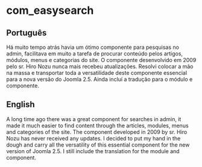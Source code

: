 # com_easysearch

## Português

Há muito tempo atrás havia um ótimo componente para pesquisas no admin, facilitava em  muito a tarefa de procurar conteúdo pelos artigos, módulos, menus e categorias do site.  O componente desenvolvido em 2009 pelo sr. Hiro Nozu nunca mais recebeu atualizações.  Resolvi colocar a mão na massa e transportar toda a versatilidade deste componente essencial para a nova versão do Joomla 2.5.  Ainda incluí a tradução para o módulo e componente.

## English

A long time ago there was a great component for searches in admin, it made it much easier to find content through the articles, modules, menus and categories of the site. The component developed in 2009 by sr. Hiro Nozu has never received any updates. I decided to put my hand in the dough and carry all the versatility of this essential component for the new version of Joomla 2.5. I still include the translation for the module and component.
